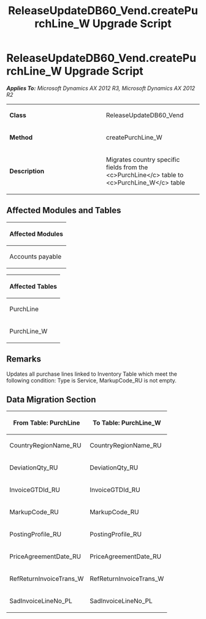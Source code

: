 ﻿---
title: ReleaseUpdateDB60_Vend.createPurchLine_W Upgrade Script
TOCTitle: ReleaseUpdateDB60_Vend.createPurchLine_W Upgrade Script
ms:assetid: 23ed17fe-cc74-6556-0562-1ee1fd79dc45
ms:mtpsurl: https://msdn.microsoft.com/en-us/library/JJ684981(v=AX.60)
ms:contentKeyID: 49707183
ms.date: 05/18/2015
mtps_version: v=AX.60
---

# ReleaseUpdateDB60\_Vend.createPurchLine\_W Upgrade Script 


_**Applies To:** Microsoft Dynamics AX 2012 R3, Microsoft Dynamics AX 2012 R2_

<table>
<colgroup>
<col style="width: 50%" />
<col style="width: 50%" />
</colgroup>
<tbody>
<tr class="odd">
<td><p><strong>Class</strong></p></td>
<td><p>ReleaseUpdateDB60_Vend</p></td>
</tr>
<tr class="even">
<td><p><strong>Method</strong></p></td>
<td><p>createPurchLine_W</p></td>
</tr>
<tr class="odd">
<td><p><strong>Description</strong></p></td>
<td><p>Migrates country specific fields from the &lt;c&gt;PurchLine&lt;/c&gt; table to &lt;c&gt;PurchLine_W&lt;/c&gt; table</p></td>
</tr>
</tbody>
</table>


## Affected Modules and Tables

<table>
<colgroup>
<col style="width: 100%" />
</colgroup>
<thead>
<tr class="header">
<th><p>Affected Modules</p></th>
</tr>
</thead>
<tbody>
<tr class="odd">
<td><p>Accounts payable</p></td>
</tr>
</tbody>
</table>


<table>
<colgroup>
<col style="width: 100%" />
</colgroup>
<thead>
<tr class="header">
<th><p>Affected Tables</p></th>
</tr>
</thead>
<tbody>
<tr class="odd">
<td><p>PurchLine</p></td>
</tr>
<tr class="even">
<td><p>PurchLine_W</p></td>
</tr>
</tbody>
</table>


## Remarks

Updates all purchase lines linked to Inventory Table which meet the following condition: Type is Service, MarkupCode\_RU is not empty.

## Data Migration Section

<table>
<colgroup>
<col style="width: 50%" />
<col style="width: 50%" />
</colgroup>
<thead>
<tr class="header">
<th><p>From Table: PurchLine</p></th>
<th><p>To Table: PurchLine_W</p></th>
</tr>
</thead>
<tbody>
<tr class="odd">
<td><p>CountryRegionName_RU</p></td>
<td><p>CountryRegionName_RU</p></td>
</tr>
<tr class="even">
<td><p>DeviationQty_RU</p></td>
<td><p>DeviationQty_RU</p></td>
</tr>
<tr class="odd">
<td><p>InvoiceGTDId_RU</p></td>
<td><p>InvoiceGTDId_RU</p></td>
</tr>
<tr class="even">
<td><p>MarkupCode_RU</p></td>
<td><p>MarkupCode_RU</p></td>
</tr>
<tr class="odd">
<td><p>PostingProfile_RU</p></td>
<td><p>PostingProfile_RU</p></td>
</tr>
<tr class="even">
<td><p>PriceAgreementDate_RU</p></td>
<td><p>PriceAgreementDate_RU</p></td>
</tr>
<tr class="odd">
<td><p>RefReturnInvoiceTrans_W</p></td>
<td><p>RefReturnInvoiceTrans_W</p></td>
</tr>
<tr class="even">
<td><p>SadInvoiceLineNo_PL</p></td>
<td><p>SadInvoiceLineNo_PL</p></td>
</tr>
</tbody>
</table>

  


